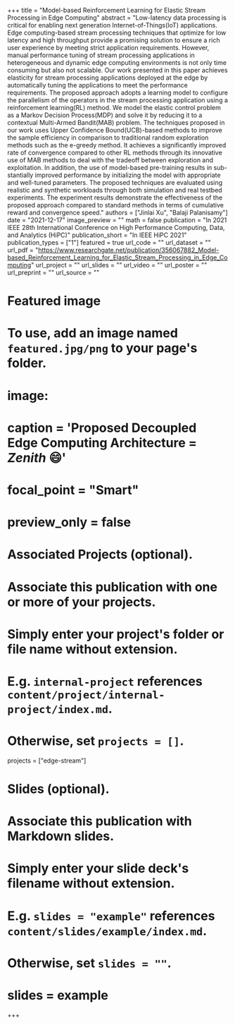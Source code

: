 +++
title = "Model-based Reinforcement Learning for Elastic Stream Processing in Edge Computing"
abstract = "Low-latency data processing is critical for enabling next generation Internet-of-Things(IoT) applications. Edge computing-based stream processing techniques that optimize for low latency and high throughput provide a promising solution to ensure a rich user experience by meeting strict application requirements. However, manual performance tuning of stream processing applications in heterogeneous and dynamic edge computing environments is not only time consuming but also not scalable. Our work presented in this paper achieves elasticity for stream processing applications deployed at the edge by automatically tuning the applications to meet the performance requirements. The proposed approach adopts a learning model to configure the parallelism of the operators in the stream processing application using a reinforcement learning(RL) method. We model the elastic control problem as a Markov Decision Process(MDP) and solve it by reducing it to a contextual Multi-Armed Bandit(MAB) problem. The techniques proposed in our work uses Upper Confidence Bound(UCB)-based methods to improve the sample efficiency in comparison to traditional random exploration methods such as the e-greedy method. It achieves a significantly improved rate of convergence compared to other RL methods through its innovative use of MAB methods to deal with the tradeoff between exploration and exploitation. In addition, the use of model-based pre-training results in sub-stantially improved performance by initializing the model with appropriate and well-tuned parameters. The proposed techniques are evaluated using realistic and synthetic workloads through both simulation and real testbed experiments. The experiment results demonstrate the effectiveness of the proposed approach compared to standard methods in terms of cumulative reward and convergence speed."
authors = ["Jinlai Xu", "Balaji Palanisamy"]
date = "2021-12-17"
image_preview = ""
math = false
publication = "In 2021 IEEE 28th International Conference on High Performance Computing, Data, and Analytics (HiPC)"
publication_short = "In IEEE HiPC 2021"
publication_types = ["1"]
featured = true
url_code = ""
url_dataset = ""
url_pdf = "https://www.researchgate.net/publication/356067882_Model-based_Reinforcement_Learning_for_Elastic_Stream_Processing_in_Edge_Computing"
url_project = ""
url_slides = ""
url_video = ""
url_poster = ""
url_preprint = ""
url_source = ""

# Featured image
# To use, add an image named `featured.jpg/png` to your page's folder. 
# image:
#   caption = 'Proposed Decoupled Edge Computing Architecture = *Zenith* :smile:'
#   focal_point = "Smart"
#   preview_only = false

# Associated Projects (optional).
#   Associate this publication with one or more of your projects.
#   Simply enter your project's folder or file name without extension.
#   E.g. `internal-project` references `content/project/internal-project/index.md`.
#   Otherwise, set `projects = []`.
projects = ["edge-stream"]

# Slides (optional).
#   Associate this publication with Markdown slides.
#   Simply enter your slide deck's filename without extension.
#   E.g. `slides = "example"` references `content/slides/example/index.md`.
#   Otherwise, set `slides = ""`.
# slides = example
+++

